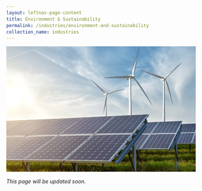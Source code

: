 ```yaml
---
layout: leftnav-page-content
title: Environment & Sustainability
permalink: /industries/environment-and-sustainability
collection_name: industries
---
```


![Environment & Sustainability](/images/industries/environment-and-sustainability.jpg)

*This page will be updated soon.*
